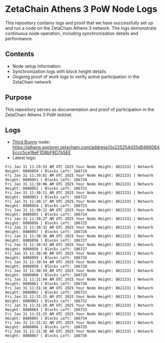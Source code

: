 # ZetaChain Athens 3 PoW Node Logs
This repository contains logs and proof that we have successfully set up and run a node on the ZetaChain Athens 3 network. The logs demonstrate continuous node operation, including synchronization details and performance.

## Contents
- Node setup information
- Synchronization logs with block height details
- Ongoing proof of work logs to verify active participation in the ZetaChain network

## Purpose
This repository serves as documentation and proof of participation in the ZetaChain Athens 3 PoW testnet.

## Logs

- [Third Bunny](https://thirdbunny.xyz/) node: https://athens.explorer.zetachain.com/address/0x225254d35dE666064Eccc5ce16eF1D8bF8D7b5EE
- Latest logs:
```
Fri Jan 31 11:29:55 AM UTC 2025 Your Node Height: 8621331 | Network Height: 8808050 | Blocks Left: 186719
Fri Jan 31 11:30:01 AM UTC 2025 Your Node Height: 8621331 | Network Height: 8808051 | Blocks Left: 186720
Fri Jan 31 11:30:06 AM UTC 2025 Your Node Height: 8621331 | Network Height: 8808052 | Blocks Left: 186721
Fri Jan 31 11:30:11 AM UTC 2025 Your Node Height: 8621331 | Network Height: 8808053 | Blocks Left: 186722
Fri Jan 31 11:30:17 AM UTC 2025 Your Node Height: 8621331 | Network Height: 8808054 | Blocks Left: 186723
Fri Jan 31 11:30:22 AM UTC 2025 Your Node Height: 8621331 | Network Height: 8808055 | Blocks Left: 186724
Fri Jan 31 11:30:27 AM UTC 2025 Your Node Height: 8621331 | Network Height: 8808056 | Blocks Left: 186725
Fri Jan 31 11:30:32 AM UTC 2025 Your Node Height: 8621331 | Network Height: 8808057 | Blocks Left: 186726
Fri Jan 31 11:30:38 AM UTC 2025 Your Node Height: 8621331 | Network Height: 8808058 | Blocks Left: 186727
Fri Jan 31 11:30:43 AM UTC 2025 Your Node Height: 8621331 | Network Height: 8808058 | Blocks Left: 186727
Fri Jan 31 11:30:48 AM UTC 2025 Your Node Height: 8621331 | Network Height: 8808059 | Blocks Left: 186728
Fri Jan 31 11:30:54 AM UTC 2025 Your Node Height: 8621331 | Network Height: 8808059 | Blocks Left: 186728
Fri Jan 31 11:30:59 AM UTC 2025 Your Node Height: 8621331 | Network Height: 8808060 | Blocks Left: 186729
Fri Jan 31 11:31:04 AM UTC 2025 Your Node Height: 8621331 | Network Height: 8808061 | Blocks Left: 186730
Fri Jan 31 11:31:10 AM UTC 2025 Your Node Height: 8621331 | Network Height: 8808062 | Blocks Left: 186731
Fri Jan 31 11:31:15 AM UTC 2025 Your Node Height: 8621331 | Network Height: 8808063 | Blocks Left: 186732
Fri Jan 31 11:31:20 AM UTC 2025 Your Node Height: 8621331 | Network Height: 8808064 | Blocks Left: 186733
Fri Jan 31 11:31:25 AM UTC 2025 Your Node Height: 8621331 | Network Height: 8808065 | Blocks Left: 186734
Fri Jan 31 11:31:31 AM UTC 2025 Your Node Height: 8621331 | Network Height: 8808066 | Blocks Left: 186735
Fri Jan 31 11:31:36 AM UTC 2025 Your Node Height: 8621331 | Network Height: 8808067 | Blocks Left: 186736
```
